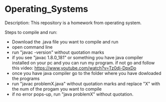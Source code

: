 # Operating_Systems

Description: 
  This repository is a homework from operating system. 
  
  
Steps to compile and run:
  - Download the .java file you want to compile and run 
  - open command line 
  - run "javac -version"  without quotation marks
  - if you see "javac 1.8.0_181" or something you have java compiler installed on your pc and you can run my program. if not go and follow   this video: https://www.youtube.com/watch?v=Tz0dj-DpxDo
  - once you have java compiler go to the folder where you have dowloaded the programs
  - run "javac problemX.java" without quotation marks and replace "X" with the num of the progam you want to compile
  - if no error pops-up, run "java problemX" without quotation. 
    
    
